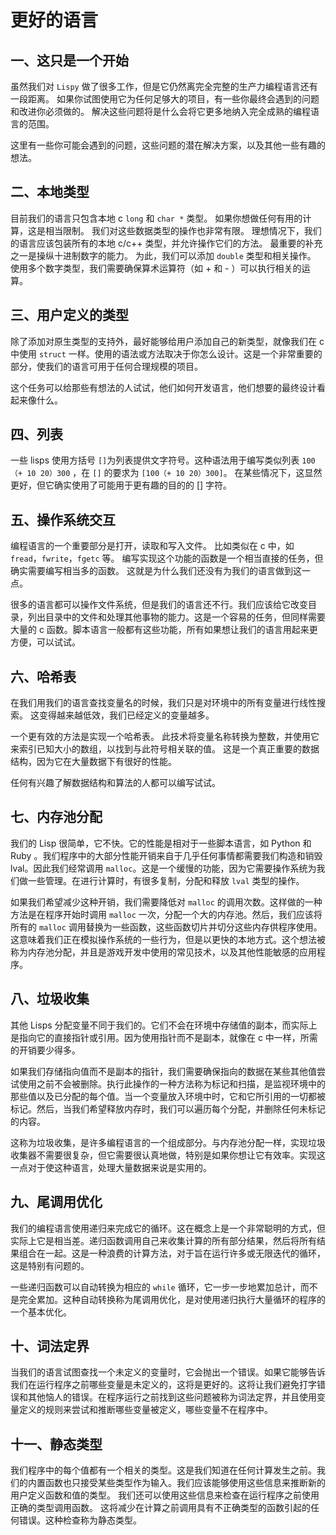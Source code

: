 # 更好的语言

## 一、这只是一个开始

虽然我们对 `Lispy` 做了很多工作，但是它仍然离完全完整的生产力编程语言还有一段距离。 如果你试图使用它为任何足够大的项目，有一些你最终会遇到的问题和改进你必须做的。 解决这些问题将是什么会将它更多地纳入完全成熟的编程语言的范围。

这里有一些你可能会遇到的问题，这些问题的潜在解决方案，以及其他一些有趣的想法。

## 二、本地类型

目前我们的语言只包含本地 c `long` 和 `char *` 类型。 如果你想做任何有用的计算，这是相当限制。 我们对这些数据类型的操作也非常有限。 理想情况下，我们的语言应该包装所有的本地 c/c++ 类型，并允许操作它们的方法。 最重要的补充之一是操纵十进制数字的能力。 为此，我们可以添加 `double` 类型和相关操作。 使用多个数字类型，我们需要确保算术运算符（如 + 和 - ）可以执行相关的运算。

## 三、用户定义的类型

除了添加对原生类型的支持外，最好能够给用户添加自己的新类型，就像我们在 c 中使用 `struct` 一样。使用的语法或方法取决于你怎么设计。这是一个非常重要的部分，使我们的语言可用于任何合理规模的项目。

这个任务可以给那些有想法的人试试，他们如何开发语言，他们想要的最终设计看起来像什么。

## 四、列表

一些 lisps 使用方括号 `[]`为列表提供文字符号。这种语法用于编写类似列表 `100（+ 10 20）300` ，在 `[]` 的要求为 `[100（+ 10 20）300]`。 在某些情况下，这显然更好，但它确实使用了可能用于更有趣的目的的 [] 字符。

## 五、操作系统交互

编程语言的一个重要部分是打开，读取和写入文件。 比如类似在 c 中，如 `fread`，`fwrite`，`fgetc` 等。 编写实现这个功能的函数是一个相当直接的任务，但确实需要编写相当多的函数。 这就是为什么我们还没有为我们的语言做到这一点。

很多的语言都可以操作文件系统，但是我们的语言还不行。我们应该给它改变目录，列出目录中的文件和处理其他事物的能力。这是一个容易的任务，但同样需要大量的 c 函数。脚本语言一般都有这些功能，所有如果想让我们的语言用起来更方便，可以试试。

## 六、哈希表

在我们用我们的语言查找变量名的时候，我们只是对环境中的所有变量进行线性搜索。 这变得越来越低效，我们已经定义的变量越多。

一个更有效的方法是实现一个哈希表。 此技术将变量名称转换为整数，并使用它来索引已知大小的数组，以找到与此符号相关联的值。 这是一个真正重要的数据结构，因为它在大量数据下有很好的性能。

任何有兴趣了解数据结构和算法的人都可以编写试试。

## 七、内存池分配

我们的 Lisp 很简单，它不快。它的性能是相对于一些脚本语言，如 Python 和 Ruby 。我们程序中的大部分性能开销来自于几乎任何事情都需要我们构造和销毁lval。因此我们经常调用 `malloc`。这是一个缓慢的功能，因为它需要操作系统为我们做一些管理。在进行计算时，有很多复制，分配和释放 `lval` 类型的操作。

如果我们希望减少这种开销，我们需要降低对 `malloc` 的调用次数。这样做的一种方法是在程序开始时调用 `malloc` 一次，分配一个大的内存池。然后，我们应该将所有的 `malloc` 调用替换为一些函数，这些函数切片并切分这些内存供程序使用。这意味着我们正在模拟操作系统的一些行为，但是以更快的本地方式。这个想法被称为内存池分配，并且是游戏开发中使用的常见技术，以及其他性能敏感的应用程序。

## 八、垃圾收集

其他 Lisps 分配变量不同于我们的。它们不会在环境中存储值的副本，而实际上是指向它的直接指针或引用。因为使用指针而不是副本，就像在 c 中一样，所需的开销要少得多。

如果我们存储指向值而不是副本的指针，我们需要确保指向的数据在某些其他值尝试使用之前不会被删除。执行此操作的一种方法称为标记和扫描，是监视环境中的那些值以及已分配的每个值。当一个变量放入环境中时，它和它所引用的一切都被标记。然后，当我们希望释放内存时，我们可以遍历每个分配，并删除任何未标记的内容。

这称为垃圾收集，是许多编程语言的一个组成部分。与内存池分配一样，实现垃圾收集器不需要很复杂，但它需要很认真地做，特别是如果你想让它有效率。实现这一点对于使这种语言，处理大量数据来说是实用的。

## 九、尾调用优化

我们的编程语言使用递归来完成它的循环。这在概念上是一个非常聪明的方式，但实际上它是相当差。递归函数调用自己来收集计算的所有部分结果，然后将所有结果组合在一起。这是一种浪费的计算方法，对于旨在运行许多或无限迭代的循环，这是特别有问题的。

一些递归函数可以自动转换为相应的 `while` 循环，它一步一步地累加总计，而不是完全累加。这种自动转换称为尾调用优化，是对使用递归执行大量循环的程序的一个基本优化。

## 十、词法定界

当我们的语言试图查找一个未定义的变量时，它会抛出一个错误。如果它能够告诉我们在运行程序之前哪些变量是未定义的，这将是更好的。这将让我们避免打字错误和其他恼人的错误。在程序运行之前找到这些问题被称为词法定界，并且使用变量定义的规则来尝试和推断哪些变量被定义，哪些变量不在程序中。

## 十一、静态类型

我们程序中的每个值都有一个相关的类型。这是我们知道在任何计算发生之前。我们的内置函数也只接受某些类型作为输入。我们应该能够使用这些信息来推断新的用户定义函数和值的类型。 我们还可以使用这些信息来检查在运行程序之前使用正确的类型调用函数。 这将减少在计算之前调用具有不正确类型的函数引起的任何错误。这种检查称为静态类型。



